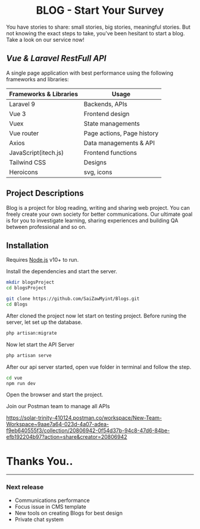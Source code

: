 <h1 align="center">BLOG - Start Your Survey</h1>
You have stories to share: small stories, big stories, meaningful stories. But not knowing the exact steps to take, you've been hesitant to start a blog. Take a look on our service now!

## _Vue & Laravel RestFull API_

A single page application with best performance using the following frameworks and libraries:

| Frameworks & Libraries | Usage |
| ------ | ------ |
| Laravel 9 | Backends, APIs |
| Vue 3 | Frontend design |
| Vuex | State managements |
| Vue router | Page actions, Page history |
| Axios | Data managements & API |
| JavaScript(itech.js) | Frontend functions |
| Tailwind CSS | Designs |
| Heroicons | svg, icons

## Project Descriptions
Blog is a project for blog reading, writing and sharing web project. You can freely create your own society for better communications. Our ultimate goal is for you to investigate learning, sharing experiences and building QA between professional and so on.

## Installation

Requires [Node.js](https://nodejs.org/) v10+ to run.

Install the dependencies and start the server.

```sh
mkdir blogsProject
cd blogsProject
```

```sh
git clone https://github.com/SaiZawMyint/Blogs.git 
cd Blogs
```

After cloned the project now let start on testing project. Before runing the server, let set up the database.

```sh
php artisan:migrate
```

Now let start the API Server

```sh
php artisan serve
```

After our api server started, open vue folder in terminal and follow the step.
```sh
cd vue
npm run dev
```
Open the browser and start the project.

Join our Postman team to manage all APIs

https://solar-trinity-410124.postman.co/workspace/New-Team-Workspace~9aae7a64-023d-4a07-adea-f9eb640555f3/collection/20806942-0f54d37b-94c8-47d6-84be-efb192204b97?action=share&creator=20806942

# Thanks You..
----------
### Next release
- Communications performance
- Focus issue in CMS template
- New tools on creating Blogs for best design
- Private chat system


